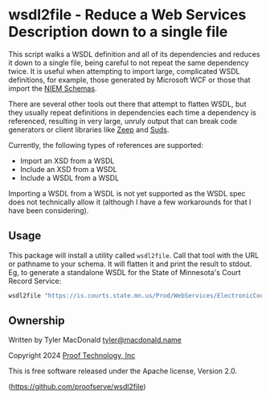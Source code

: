 # wsdl2file - Reduce a Web Services Description down to a single file

This script walks a WSDL definition and all of its dependencies and reduces
it down to a single file, being careful to not repeat the same dependency
twice. It is useful when attempting to import large, complicated WSDL
definitions, for example, those generated by Microsoft WCF or those that
import the [NIEM Schemas](https://niem.github.io/).

There are several other tools out there that attempt to flatten WSDL, but they
usually repeat definitions in dependencies each time a dependency is
referenced, resulting in very large, unruly output that can break code
generators or client libraries like
[Zeep](https://docs.python-zeep.org/en/master/) and
[Suds](https://github.com/suds-community/suds).

Currently, the following types of references are supported:

* Import an XSD from a WSDL
* Include an XSD from a WSDL
* Include a WSDL from a WSDL

Importing a WSDL from a WSDL is not yet supported as the WSDL spec does not
technically allow it (although I have a few workarounds for that I have been
considering).

## Usage

This package will install a utility called `wsdl2file`. Call that tool with
the URL or pathname to your schema. It will flatten it and print the result
to stdout. Eg, to generate a standalone WSDL for the State of Minnesota's
Court Record Service:

```sh
wsdl2file "https://is.courts.state.mn.us/Prod/WebServices/ElectronicCourtFiling/CourtRecordService_4_0.svc?wsdl" > crs.wsdl
```

## Ownership

Written by Tyler MacDonald <tyler@macdonald.name>

Copyright 2024 [Proof Technology, Inc](https://www.proofserve.com/)

This is free software released under the Apache license, Version 2.0.

(https://github.com/proofserve/wsdl2file)
